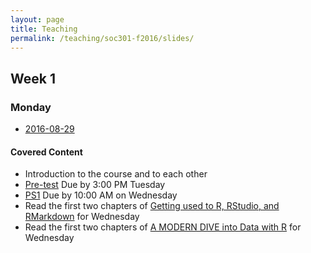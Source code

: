 ```yaml
---
layout: page
title: Teaching
permalink: /teaching/soc301-f2016/slides/
---
```


## Week 1

### Monday
- <a href = "{{ site.baseurl }}/teaching/soc301-f2016/slides/week-01/01a.html">2016-08-29</a>

#### Covered Content
- Introduction to the course and to each other
- [Pre-test](https://www.surveymonkey.com/r/XSYDHJB) Due by 3:00 PM Tuesday
- [PS1](https://goo.gl/forms/kOCJIEMpS1i8lqgn1) Due by 10:00 AM on Wednesday
- Read the first two chapters of [Getting used to R, RStudio, and RMarkdown](http://ismayc.github.io/rbasics-book) for Wednesday
- Read the first two chapters of [A MODERN DIVE into Data with R](https://ismayc.github.io/moderndiver-book/) for Wednesday